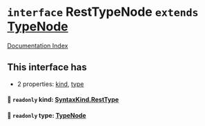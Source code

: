 # `interface` RestTypeNode `extends` [TypeNode](../private.interface.TypeNode/README.md)

[Documentation Index](../README.md)

## This interface has

- 2 properties:
[kind](#-readonly-kind-syntaxkindresttype),
[type](#-readonly-type-typenode)


#### 📄 `readonly` kind: [SyntaxKind.RestType](../private.enum.SyntaxKind/README.md#resttype--191)



#### 📄 `readonly` type: [TypeNode](../private.interface.TypeNode/README.md)



